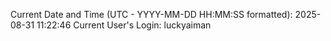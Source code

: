 Current Date and Time (UTC - YYYY-MM-DD HH:MM:SS formatted): 2025-08-31 11:22:46
Current User's Login: luckyaiman
